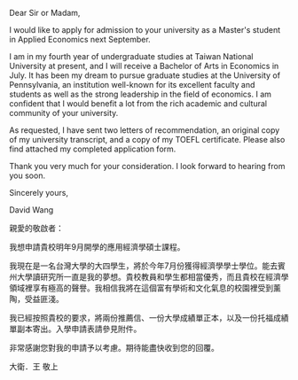 Dear Sir or Madam,

I would like to apply for admission to your university as a Master\'s
student in Applied Economics next September.

I am in my fourth year of undergraduate studies at Taiwan National
University at present, and I will receive a Bachelor of Arts in
Economics in July. It has been my dream to pursue graduate studies at
the University of Pennsylvania, an institution well-known for its
excellent faculty and students as well as the strong leadership in the
field of economics. I am confident that I would benefit a lot from the
rich academic and cultural community of your university.

As requested, I have sent two letters of recommendation, an original
copy of my university transcript, and a copy of my TOEFL certificate.
Please also find attached my completed application form.

Thank you very much for your consideration. I look forward to hearing
from you soon.

Sincerely yours,

David Wang

親愛的敬啟者：

我想申請貴校明年9月開學的應用經濟學碩士課程。

我現在是一名台灣大學的大四學生，將於今年7月份獲得經濟學學士學位。能去賓州大學讀研究所一直是我的夢想。貴校教員和學生都相當優秀，而且貴校在經濟學領域裡享有極高的聲譽。我相信我將在這個富有學術和文化氣息的校園裡受到薰陶，受益匪淺。

我已經按照貴校的要求，將兩份推薦信、一份大學成績單正本，以及一份托福成績單副本寄出。入學申請表請參見附件。

非常感謝您對我的申請予以考慮。期待能盡快收到您的回覆。

大衛．王 敬上
